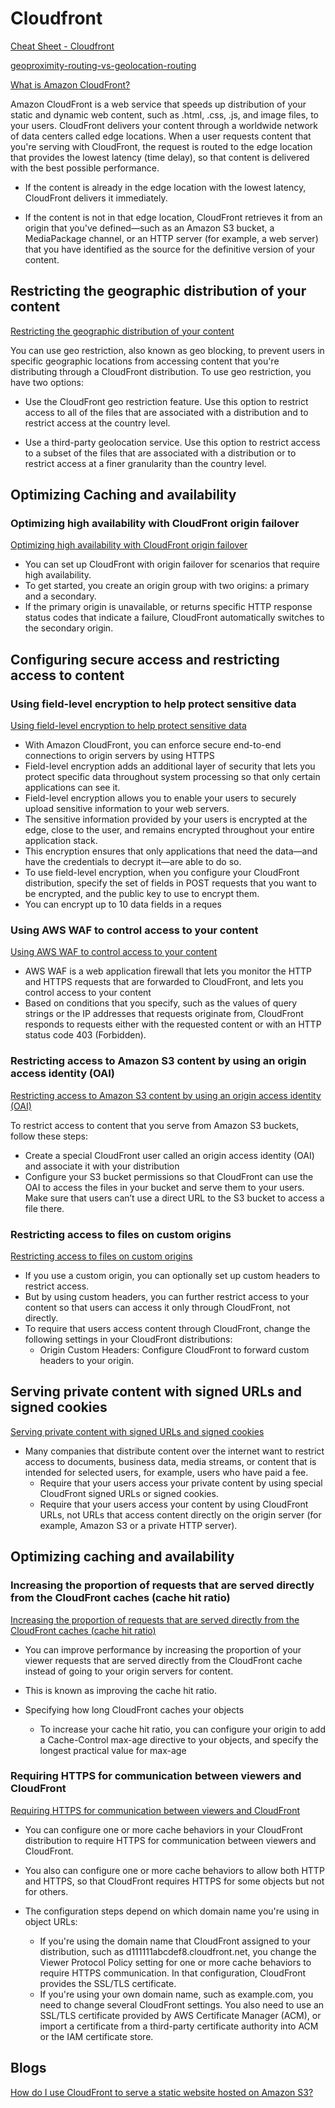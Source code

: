 # Cloudfront

[Cheat Sheet - Cloudfront](https://tutorialsdojo.com/amazon-cloudfront)

[geoproximity-routing-vs-geolocation-routing](https://tutorialsdojo.com/latency-routing-vs-geoproximity-routing-vs-geolocation-routing)

[What is Amazon CloudFront?](https://docs.aws.amazon.com/AmazonCloudFront/latest/DeveloperGuide/Introduction.html)

Amazon CloudFront is a web service that speeds up distribution of your static and dynamic web content, such as .html, .css, .js, and image files, to your users. CloudFront delivers your content through a worldwide network of data centers called edge locations. When a user requests content that you're serving with CloudFront, the request is routed to the edge location that provides the lowest latency (time delay), so that content is delivered with the best possible performance.

- If the content is already in the edge location with the lowest latency, CloudFront delivers it immediately.

- If the content is not in that edge location, CloudFront retrieves it from an origin that you've defined—such as an Amazon S3 bucket, a MediaPackage channel, or an HTTP server (for example, a web server) that you have identified as the source for the definitive version of your content.


## Restricting the geographic distribution of your content

[Restricting the geographic distribution of your content](https://docs.aws.amazon.com/AmazonCloudFront/latest/DeveloperGuide/georestrictions.html)

You can use geo restriction, also known as geo blocking, to prevent users in specific geographic locations from accessing content that you're distributing through a CloudFront distribution. To use geo restriction, you have two options:

- Use the CloudFront geo restriction feature. Use this option to restrict access to all of the files that are associated with a distribution and to restrict access at the country level.

- Use a third-party geolocation service. Use this option to restrict access to a subset of the files that are associated with a distribution or to restrict access at a finer granularity than the country level.

## Optimizing Caching and availability

### Optimizing high availability with CloudFront origin failover

[Optimizing high availability with CloudFront origin failover](https://docs.aws.amazon.com/AmazonCloudFront/latest/DeveloperGuide/high_availability_origin_failover.html)


- You can set up CloudFront with origin failover for scenarios that require high availability. 
- To get started, you create an origin group with two origins: a primary and a secondary. 
- If the primary origin is unavailable, or returns specific HTTP response status codes that indicate a failure, CloudFront automatically switches to the secondary origin.


## Configuring secure access and restricting access to content

### Using field-level encryption to help protect sensitive data

[Using field-level encryption to help protect sensitive data](https://docs.aws.amazon.com/AmazonCloudFront/latest/DeveloperGuide/field-level-encryption.html)

- With Amazon CloudFront, you can enforce secure end-to-end connections to origin servers by using HTTPS
- Field-level encryption adds an additional layer of security that lets you protect specific data throughout system processing so that only certain applications can see it.
- Field-level encryption allows you to enable your users to securely upload sensitive information to your web servers.
- The sensitive information provided by your users is encrypted at the edge, close to the user, and remains encrypted throughout your entire application stack. 
- This encryption ensures that only applications that need the data—and have the credentials to decrypt it—are able to do so.
- To use field-level encryption, when you configure your CloudFront distribution, specify the set of fields in POST requests that you want to be encrypted, and the public key to use to encrypt them. 
- You can encrypt up to 10 data fields in a reques


### Using AWS WAF to control access to your content

[Using AWS WAF to control access to your content](https://docs.aws.amazon.com/AmazonCloudFront/latest/DeveloperGuide/distribution-web-awswaf.html)

- AWS WAF is a web application firewall that lets you monitor the HTTP and HTTPS requests that are forwarded to CloudFront, and lets you control access to your content
- Based on conditions that you specify, such as the values of query strings or the IP addresses that requests originate from, CloudFront responds to requests either with the requested content or with an HTTP status code 403 (Forbidden). 

### Restricting access to Amazon S3 content by using an origin access identity (OAI)

[Restricting access to Amazon S3 content by using an origin access identity (OAI)](https://docs.aws.amazon.com/AmazonCloudFront/latest/DeveloperGuide/private-content-restricting-access-to-s3.html)

To restrict access to content that you serve from Amazon S3 buckets, follow these steps:
- Create a special CloudFront user called an origin access identity (OAI) and associate it with your distribution
- Configure your S3 bucket permissions so that CloudFront can use the OAI to access the files in your bucket and serve them to your users. Make sure that users can’t use a direct URL to the S3 bucket to access a file there.

### Restricting access to files on custom origins

[Restricting access to files on custom origins](https://docs.aws.amazon.com/AmazonCloudFront/latest/DeveloperGuide/private-content-overview.html#forward-custom-headers-restrict-access)

- If you use a custom origin, you can optionally set up custom headers to restrict access. 
- But by using custom headers, you can further restrict access to your content so that users can access it only through CloudFront, not directly. 
- To require that users access content through CloudFront, change the following settings in your CloudFront distributions:
  - Origin Custom Headers: Configure CloudFront to forward custom headers to your origin.

## Serving private content with signed URLs and signed cookies

[Serving private content with signed URLs and signed cookies](https://docs.aws.amazon.com/AmazonCloudFront/latest/DeveloperGuide/PrivateContent.html)

- Many companies that distribute content over the internet want to restrict access to documents, business data, media streams, or content that is intended for selected users, for example, users who have paid a fee.
  - Require that your users access your private content by using special CloudFront signed URLs or signed cookies.
  - Require that your users access your content by using CloudFront URLs, not URLs that access content directly on the origin server (for example, Amazon S3 or a private HTTP server).

## Optimizing caching and availability

### Increasing the proportion of requests that are served directly from the CloudFront caches (cache hit ratio)

[Increasing the proportion of requests that are served directly from the CloudFront caches (cache hit ratio)](https://docs.aws.amazon.com/AmazonCloudFront/latest/DeveloperGuide/cache-hit-ratio.html)

- You can improve performance by increasing the proportion of your viewer requests that are served directly from the CloudFront cache instead of going to your origin servers for content. 
- This is known as improving the cache hit ratio.

- Specifying how long CloudFront caches your objects
  - To increase your cache hit ratio, you can configure your origin to add a Cache-Control max-age directive to your objects, and specify the longest practical value for max-age


### Requiring HTTPS for communication between viewers and CloudFront

[Requiring HTTPS for communication between viewers and CloudFront](https://docs.aws.amazon.com/AmazonCloudFront/latest/DeveloperGuide/using-https-viewers-to-cloudfront.html)

- You can configure one or more cache behaviors in your CloudFront distribution to require HTTPS for communication between viewers and CloudFront. 
- You also can configure one or more cache behaviors to allow both HTTP and HTTPS, so that CloudFront requires HTTPS for some objects but not for others. 
- The configuration steps depend on which domain name you're using in object URLs:

  - If you're using the domain name that CloudFront assigned to your distribution, such as d111111abcdef8.cloudfront.net, you change the Viewer Protocol Policy setting for one or more cache behaviors to require HTTPS communication. In that configuration, CloudFront provides the SSL/TLS certificate.
  - If you're using your own domain name, such as example.com, you need to change several CloudFront settings. You also need to use an SSL/TLS certificate provided by AWS Certificate Manager (ACM), or import a certificate from a third-party certificate authority into ACM or the IAM certificate store.


## Blogs

[How do I use CloudFront to serve a static website hosted on Amazon S3?](https://aws.amazon.com/premiumsupport/knowledge-center/cloudfront-serve-static-website)

